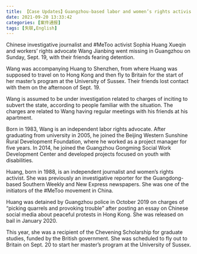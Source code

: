 ```yaml
---
title: 【Case Updates】Guangzhou-based labor and women’s rights activists go missing
date: 2021-09-20 13:33:42
categories: [案件通报]
tags: [失联,English]
---
```


Chinese investigative journalist and #MeToo activist Sophia Huang Xueqin and workers’ rights advocate Wang Jianbing went missing in Guangzhou on Sunday, Sept. 19, with their friends fearing detention.

<!-- more -->

Wang was accompanying Huang to Shenzhen, from where Huang was supposed to travel on to Hong Kong and then fly to Britain for the start of her master’s program at the University of Sussex. Their friends lost contact with them on the afternoon of Sept. 19. 
 
Wang is assumed to be under investigation related to charges of inciting to subvert the state, according to people familiar with the situation. The charges are related to Wang having regular meetings with his friends at his apartment.
 
Born in 1983, Wang is an independent labor rights advocate. After graduating from university in 2005, he joined the Beijing Western Sunshine Rural Development Foundation, where he worked as a project manager for five years. In 2014, he joined the Guangzhou Gongming Social Work Development Center and developed projects focused on youth with disabilities.
 
Huang, born in 1988, is an independent journalist and women’s rights activist. She was previously an investigative reporter for the Guangdong-based Southern Weekly and New Express newspapers. She was one of the initiators of the #MeToo movement in China.
 
Huang was detained by Guangzhou police in October 2019 on charges of “picking quarrels and provoking trouble” after posting an essay on Chinese social media about peaceful protests in Hong Kong. She was released on bail in January 2020.
 
This year, she was a recipient of the Chevening Scholarship for graduate studies, funded by the British government. She was scheduled to fly out to Britain on Sept. 20 to start her master’s program at the University of Sussex.